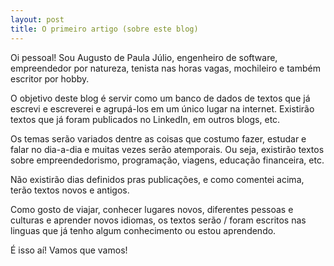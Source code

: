 ```yaml
---
layout: post
title: O primeiro artigo (sobre este blog)
---
```


Oi pessoal! Sou Augusto de Paula Júlio, engenheiro de software, empreendedor por natureza, tenista nas horas vagas, mochileiro e também escritor por hobby.

O objetivo deste blog é servir como um banco de dados de textos que já escrevi e escreverei e agrupá-los em um único lugar na internet. Existirão textos que já foram publicados no LinkedIn, em outros blogs, etc.

Os temas serão variados dentre as coisas que costumo fazer, estudar e falar no dia-a-dia e muitas vezes serão atemporais. Ou seja, existirão textos sobre empreendedorismo, programação, viagens, educação financeira, etc.

Não existirão dias definidos pras publicações, e como comentei acima,  terão textos novos e antigos.

Como gosto de viajar, conhecer lugares novos, diferentes pessoas e culturas e aprender novos idiomas, os textos serão / foram escritos nas linguas que já tenho algum conhecimento ou estou aprendendo.

É isso aí! Vamos que vamos!